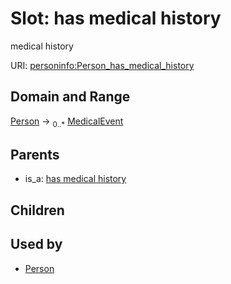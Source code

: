 
# Slot: has medical history


medical history

URI: [personinfo:Person_has_medical_history](https://w3id.org/linkml/examples/personinfo/Person_has_medical_history)


## Domain and Range

[Person](Person.md) &#8594;  <sub>0..\*</sub> [MedicalEvent](MedicalEvent.md)

## Parents

 *  is_a: [has medical history](has_medical_history.md)

## Children


## Used by

 * [Person](Person.md)
